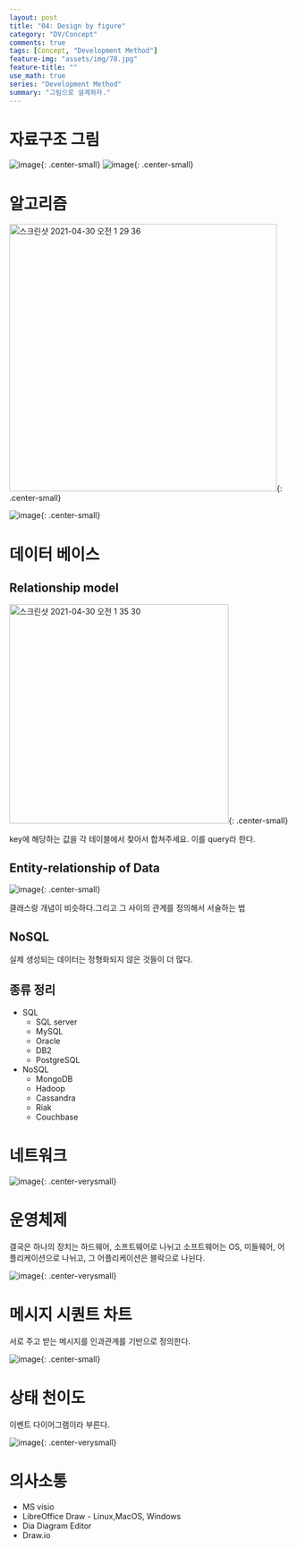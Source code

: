 ```yaml
---
layout: post
title: "04: Design by figure"
category: "DV/Concept"
comments: true
tags: [Concept, "Development Method"]
feature-img: "assets/img/78.jpg"
feature-title: ""
use_math: true
series: "Development Method"
summary: "그림으로 설계하자."
---
```



# 자료구조 그림

![image](https://user-images.githubusercontent.com/37871541/116585420-5944e880-a953-11eb-81a3-dcefcf972889.png){: .center-small}
![image](https://user-images.githubusercontent.com/37871541/116585451-62ce5080-a953-11eb-9aa1-065cb1ac4f06.png){: .center-small}


# 알고리즘



<img width="478" alt="스크린샷 2021-04-30 오전 1 29 36" src="https://user-images.githubusercontent.com/37871541/116585609-885b5a00-a953-11eb-933b-a6c5e7ce4401.png">{: .center-small}

![image](https://user-images.githubusercontent.com/37871541/116585652-9315ef00-a953-11eb-887b-814d28e5ee0b.png){: .center-small}



# 데이터 베이스

## Relationship model

<img width="392" alt="스크린샷 2021-04-30 오전 1 35 30" src="https://user-images.githubusercontent.com/37871541/116586378-5bf40d80-a954-11eb-82af-9881acd34906.png">{: .center-small}

key에 해당하는 값을 각 테이블에서 찾아서 합쳐주세요. 이를 query라 한다.

## Entity-relationship of Data


![image](https://user-images.githubusercontent.com/37871541/116586739-c0af6800-a954-11eb-9dd1-1a08b14ef894.png){: .center-small}

클래스랑 개념이 비슷하다.그리고 그 사이의 관계를 정의해서 서술하는 법


## NoSQL

실제 생성되는 데이터는 정형화되지 않은 것들이 더 많다.



## 종류 정리

* SQL
  * SQL server
  * MySQL
  * Oracle
  * DB2
  * PostgreSQL
* NoSQL
  * MongoDB
  * Hadoop
  * Cassandra
  * Riak
  * Couchbase

# 네트워크


![image](https://user-images.githubusercontent.com/37871541/116587412-64007d00-a955-11eb-87b8-f6ab5ec553cc.png){: .center-verysmall}


# 운영체제

결국은 하나의 장치는 하드웨어, 소프트웨어로 나뉘고 소프트웨어는 OS, 미들웨어, 어플리케이션으로 나뉘고, 그 어플리케이션은 블락으로 나뉜다.

![image](https://user-images.githubusercontent.com/37871541/116587528-8397a580-a955-11eb-8a4f-b505ab7b1c84.png){: .center-verysmall}


# 메시지 시퀀트 차트

서로 주고 받는 메시지를 인과관계를 기반으로 정의한다.

![image](https://user-images.githubusercontent.com/37871541/116587860-d5403000-a955-11eb-93e4-699a18afc718.png){: .center-small}

# 상태 천이도

이벤트 다이어그램이라 부른다.

![image](https://user-images.githubusercontent.com/37871541/116588061-0de00980-a956-11eb-8839-40699eddb90f.png){: .center-verysmall}



# 의사소통

* MS visio
* LibreOffice Draw - Linux,MacOS, Windows
* Dia Diagram Editor
* Draw.io

